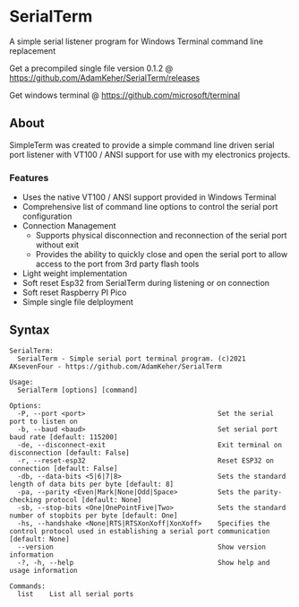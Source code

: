 # SerialTerm
A simple serial listener program for Windows Terminal command line replacement

Get a precompiled single file version 0.1.2 @ https://github.com/AdamKeher/SerialTerm/releases

Get windows terminal @ https://github.com/microsoft/terminal

## About
SimpleTerm was created to provide a simple command line driven serial port listener with VT100 / ANSI support for use with my electronics projects.

### Features

* Uses the native VT100 / ANSI support provided in Windows Terminal
* Comprehensive list of command line options to control the serial port configuration
* Connection Management
  * Supports physical disconnection and reconnection of the serial port without exit 
  * Provides the ability to quickly close and open the serial port to allow access to the port from 3rd party flash tools
* Light weight implementation
* Soft reset Esp32 from SerialTerm during listening or on connection
* Soft reset Raspberry PI Pico
* Simple single file delployment

## Syntax
```
SerialTerm:
  SerialTerm - Simple serial port terminal program. (c)2021 AKsevenFour - https://github.com/AdamKeher/SerialTerm

Usage:
  SerialTerm [options] [command]

Options:
  -P, --port <port>                                 Set the serial port to listen on
  -b, --baud <baud>                                 Set serial port baud rate [default: 115200]
  -de, --disconnect-exit                            Exit terminal on disconnection [default: False]
  -r, --reset-esp32                                 Reset ESP32 on connection [default: False]
  -db, --data-bits <5|6|7|8>                        Sets the standard length of data bits per byte [default: 8]
  -pa, --parity <Even|Mark|None|Odd|Space>          Sets the parity-checking protocol [default: None]
  -sb, --stop-bits <One|OnePointFive|Two>           Sets the standard number of stopbits per byte [default: One]
  -hs, --handshake <None|RTS|RTSXonXoff|XonXoff>    Specifies the control protocol used in establishing a serial port communication [default: None]
  --version                                         Show version information
  -?, -h, --help                                    Show help and usage information

Commands:
  list    List all serial ports
 ```
